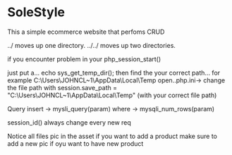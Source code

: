 # SoleStyle

This a simple ecommerce website that perfoms CRUD


../ moves up one directory.
../../ moves up two directories.

if you encounter problem in your php_session_start()

just put a... echo sys_get_temp_dir();
then find the your correct path... for example C:\Users\JOHNCL~1\AppData\Local\Temp
open..php.ini-> change the file path with session.save_path = "C:\Users\JOHNCL~1\AppData\Local\Temp" (with your correct file path)

Query
insert -> mysli_query(param)
where -> mysqli_num_rows(param)

session_id()
always change every new req

Notice
all files pic in the asset if you want to add a product
make sure to add a new pic if oyu want to have new product
